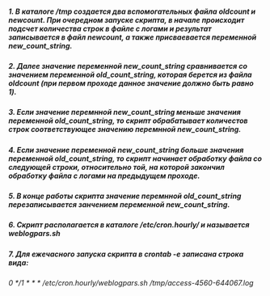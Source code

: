 ##### 1. В каталоге /tmp  создается два вспомогательных файла oldcount и newcount. При очередном запуске скрипта, в начале происходит подсчет количества строк в файле с логами и результат записывается в файл  newcount, а также присваевается переменной  new_count_string.
##### 2. Далее значение переменной new_count_string сравнивается со значением переменной old_count_string, которая берется из файла oldcount (при первом проходе данное значение должно быть равно 1).
##### 3. Если значение перемнной new_count_string меньше значения переменной old_count_string, то скрипт обрабатывает количестов строк соответствующее значению перемнной new_count_string.
##### 4. Если значение переменной new_count_string больше значения переменной old_count_string, то скрипт начинает обработку файла со следующей строки, относительно той, на которой закончил обработку файла с логами на предыдущем проходе. 
##### 5. В конце работы скрипта значение перемнной old_count_string перезаписывается занчением переменной new_count_string.
##### 6. Скрипт располагается в каталоге /etc/cron.hourly/ и называется weblogpars.sh
##### 7. Для ежечасного запуска скрипта в crontab -e записана строка вида:
###### 0 */1 * * * /etc/cron.hourly/weblogpars.sh /tmp/access-4560-644067.log
